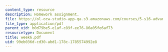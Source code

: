 ```yaml
---
content_type: resource
description: Homework assignment.
file: https://ol-ocw-studio-app-qa.s3.amazonaws.com/courses/5-s16-advanced-kitchen-chemistry-spring-2002/99eb036dcd30abd1178c1785574992e8_week6.pdf
file_type: application/pdf
parent_uid: b0d79be5-e1af-c89f-ee76-86a05fe6af73
resourcetype: Document
title: week6.pdf
uid: 99eb036d-cd30-abd1-178c-1785574992e8
---
```

